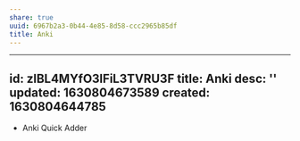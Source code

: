 ```yaml
---
share: true
uuid: 6967b2a3-0b44-4e85-8d58-ccc2965b85df
title: Anki
---
```

---
id: zlBL4MYfO3lFiL3TVRU3F
title: Anki
desc: ''
updated: 1630804673589
created: 1630804644785
---

* Anki Quick Adder